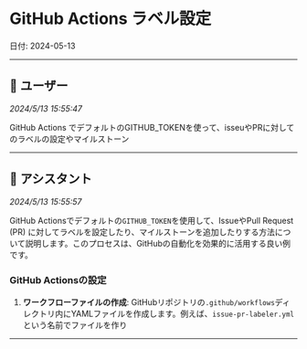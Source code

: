 # GitHub Actions ラベル設定

日付: 2024-05-13

---

## 👤 ユーザー
*2024/5/13 15:55:47*

GitHub Actions でデフォルトのGITHUB_TOKENを使って、isseuやPRに対してのラベルの設定やマイルストーン

---

## 🤖 アシスタント
*2024/5/13 15:55:57*

GitHub Actionsでデフォルトの`GITHUB_TOKEN`を使用して、IssueやPull Request (PR) に対してラベルを設定したり、マイルストーンを追加したりする方法について説明します。このプロセスは、GitHubの自動化を効果的に活用する良い例です。

### GitHub Actionsの設定

1. **ワークフローファイルの作成**: GitHubリポジトリの`.github/workflows`ディレクトリ内にYAMLファイルを作成します。例えば、`issue-pr-labeler.yml`という名前でファイルを作り

---
